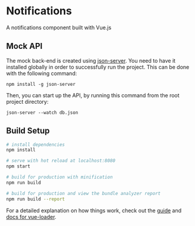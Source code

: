 # Notifications

A notifications component built with Vue.js

## Mock API
The mock back-end is created using [json-server](https://github.com/typicode/json-server). You need to have it installed globally in order to successfully run the project. This can be done with the following command:

```
npm install -g json-server
```

Then, you can start up the API, by running this command from the root project directory:
```
json-server --watch db.json
```

## Build Setup

``` bash
# install dependencies
npm install

# serve with hot reload at localhost:8080
npm start

# build for production with minification
npm run build

# build for production and view the bundle analyzer report
npm run build --report
```

For a detailed explanation on how things work, check out the [guide](http://vuejs-templates.github.io/webpack/) and [docs for vue-loader](http://vuejs.github.io/vue-loader).
